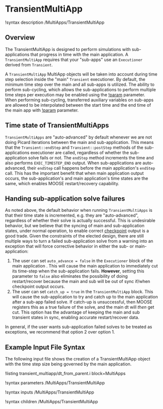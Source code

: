 # TransientMultiApp

!syntax description /MultiApps/TransientMultiApp

## Overview

The TransientMultiApp is designed to perform simulations with sub-applications that progress in
time with the main application.  A `TransientMultiApp` requires that your "sub-apps" use an
`Executioner` derived from `Transient`.

A `TransientMultiApp` MultiApp objects will be taken into account during time step selection inside
the "main" `Transient` executioner.  By default, the minimum time step over the main and all
sub-apps is utilized. The ability to perform sub-cycling, which allows the sub-applications
to perform multiple time steps per execution may be enabled using the
[!param](/MultiApps/TransientMultiApp/sub_cycling) parameter.
When performing sub-cycling, transferred auxiliary variables on sub-apps are allowed to be
interpolated between the start time and the end time of the main app with
[!param](/MultiApps/TransientMultiApp/interpolate_transfers) parameter.

## Time state of TransientMultiApps

`TransientMultiApps` are "auto-advanced" by default whenever we are not doing
Picard iterations between the main and sub-application. This means that the
`Transient::endStep` and `Transient::postStep` methods of the sub-applications
executioner are called, regardless of whether the sub-application solve fails or
not. The `endStep` method increments the time and also performs
`EXEC_TIMESTEP_END` output. When sub-applications are auto-advanced, their
`endStep` call happens before the main application's `endStep` call. This has
the important benefit that when main application output occurs, the
sub-application's and main application's time states are the same, which
enables MOOSE restart/recovery capability.

## Handing sub-application solve failures

As noted above, the default behavior when running `TransientMultiApps` is that
their time state is incremented, e.g. they are "auto-advanced", regardless of
whether their solve is actually successful. This is undesirable behavior, but we
believe that the syncing of main and sub-application states, under normal
operation, to enable correct [checkpoint](/Checkpoint.md) output is a good
trade. Given the constraints of the elected design, there are still multiple ways to turn a failed
sub-application solve from a warning into an exception that will force corrective
behavior in either the sub- or main-application:

1. The user can set `auto_advance = false` in the `Executioner` block of the
   main application . This will cause the main application to immediately cut
   its time-step when the sub-application fails. **However**, setting this
   parameter to `false` also eliminates the possibility of doing restart/recover
   because the main and sub will be out of sync if/when checkpoint output occurs.
2. The user can set `catch_up = true` in the `TransientMultiApp` block. This
   will cause the sub-application to try and catch up to the main application
   after a sub-app failed solve. If catch-up is unsuccessful, then MOOSE
   registers this as a true failure of the solve, and the main dt will *then*
   get cut. This option has the advantage of keeping the main and sub
   transient states in sync, enabling accurate restart/recover data.

In general, if the user wants sub-application failed solves to be treated as
exceptions, we recommend that option 2 over option 1.

## Example Input File Syntax

The following input file shows the creation of a TransientMultiApp object with the time step
size being governed by the main application.

!listing transient_multiapp/dt_from_parent.i block=MultiApps

!syntax parameters /MultiApps/TransientMultiApp

!syntax inputs /MultiApps/TransientMultiApp

!syntax children /MultiApps/TransientMultiApp

